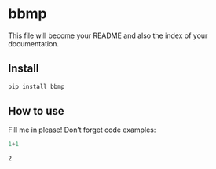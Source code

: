 bbmp
================

<!-- WARNING: THIS FILE WAS AUTOGENERATED! DO NOT EDIT! -->

This file will become your README and also the index of your
documentation.

## Install

``` sh
pip install bbmp
```

## How to use

Fill me in please! Don’t forget code examples:

``` python
1+1
```

    2
